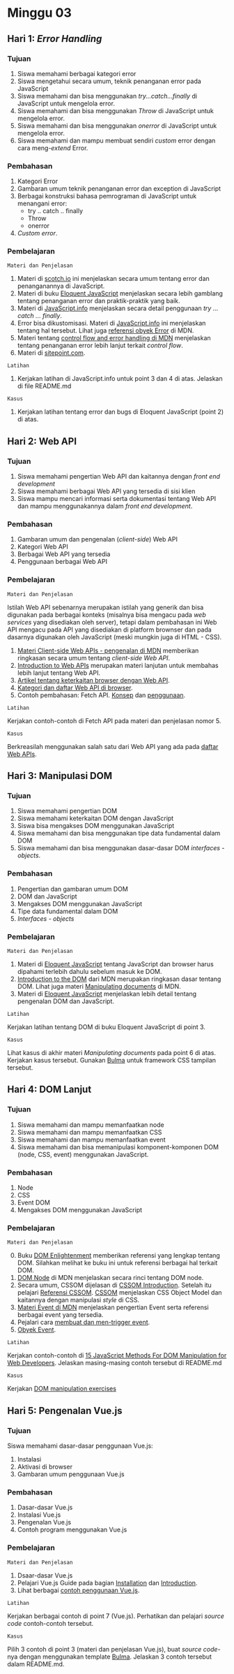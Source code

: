# Minggu 03

## Hari 1: *Error Handling*

### Tujuan

1. Siswa memahami berbagai kategori error
2. Siswa mengetahui secara umum, teknik penanganan error pada JavaScript
3. Siswa memahami dan bisa menggunakan *try...catch...finally* di JavaScript untuk mengelola error.
4. Siswa memahami dan bisa menggunakan *Throw* di JavaScript untuk mengelola error.
5. Siswa memahami dan bisa menggunakan *onerror* di JavaScript untuk mengelola error.
6. Siswa memahami dan mampu membuat sendiri *custom* error dengan cara meng-*extend* Error.

### Pembahasan

1. Kategori Error
2. Gambaran umum teknik penanganan error dan exception di JavaScript
3. Berbagai konstruksi bahasa pemrograman di JavaScript untuk menangani error:
    * try .. catch .. finally
    * Throw
    * onerror
4. *Custom error*.

### Pembelajaran

```
Materi dan Penjelasan
```

1. Materi di [scotch.io](https://scotch.io/tutorials/proper-error-handling-in-javascript) ini menjelaskan secara umum tentang error dan penanganannya di JavaScript.
2. Materi di buku [Eloquent JavaScript](https://eloquentjavascript.net/08_error.html) menjelaskan secara lebih gamblang tentang penanganan error dan praktik-praktik yang baik.
3. Materi di [JavaScript.info](http://javascript.info/try-catch) menjelaskan secara detail penggunaan *try ... catch ... finally*.
4. Error bisa dikustomisasi. Materi di [JavaScript.info](http://javascript.info/custom-errors) ini menjelaskan tentang hal tersebut. Lihat juga [referensi obyek Error](https://developer.mozilla.org/en-US/docs/Web/JavaScript/Reference/Global_Objects/Error) di MDN.
5. Materi tentang [control flow and error handling di MDN](https://developer.mozilla.org/en-US/docs/Web/JavaScript/Guide/Control_flow_and_error_handling) menjelaskan tentang penanganan error lebih lanjut terkait *control flow*.
6. Materi di [sitepoint.com](https://www.sitepoint.com/exceptional-exception-handling-in-javascript/).

```
Latihan
```

1. Kerjakan latihan di JavaScript.info untuk point 3 dan 4 di atas. Jelaskan di file README.md

```
Kasus
```

1. Kerjakan latihan tentang error dan bugs di Eloquent JavaScript (point 2) di atas.

## Hari 2: Web API

### Tujuan

1. Siswa memahami pengertian Web API dan kaitannya dengan *front end development*
2. Siswa memahami berbagai Web API yang tersedia di sisi klien
3. Siswa mampu mencari informasi serta dokumentasi tentang Web API dan mampu menggunakannya dalam
   *front end development*.

### Pembahasan

1. Gambaran umum dan pengenalan (*client-side*) Web API
2. Kategori Web API
3. Berbagai Web API yang tersedia
4. Penggunaan berbagai Web API

### Pembelajaran

```
Materi dan Penjelasan
```

Istilah Web API sebenarnya merupakan istilah yang generik dan bisa digunakan pada berbagai konteks
(misalnya bisa mengacu pada *web services* yang disediakan oleh server), tetapi dalam pembahasan ini
Web API mengacu pada API yang disediakan di platform brownser dan pada dasarnya digunakan oleh
JavaScript (meski mungkin juga di HTML - CSS). 

1. [Materi Client-side Web APIs - pengenalan di MDN](https://developer.mozilla.org/en-US/docs/Learn/JavaScript/Client-side_web_APIs) memberikan ringkasan secara umum tentang *client-side Web API*.
2. [Introduction to Web APIs](https://developer.mozilla.org/en-US/docs/Learn/JavaScript/Client-side_web_APIs/Introduction)    merupakan materi lanjutan untuk membahas lebih lanjut tentang Web API.
3. [Artikel tentang keterkaitan browser dengan Web API](https://medium.com/@antwan29/browser-and-web-apis-d48c3fd8739).
4. [Kategori dan daftar Web API di browser](https://developer.mozilla.org/en-US/docs/Web/API).
5. Contoh pembahasan: Fetch API. [Konsep](https://developer.mozilla.org/en-US/docs/Web/API/Fetch_API) dan [penggunaan](https://developer.mozilla.org/en-US/docs/Web/API/Fetch_API/Using_Fetch).

```
Latihan
```

Kerjakan contoh-contoh di Fetch API pada materi dan penjelasan nomor 5.

```
Kasus
```

Berkreasilah menggunakan salah satu dari Web API yang ada pada [daftar Web APIs](https://developer.mozilla.org/en-US/docs/Web/API).

## Hari 3: Manipulasi DOM 

### Tujuan

1. Siswa memahami pengertian DOM
2. Siswa memahami keterkaitan DOM dengan JavaScript
3. Siswa bisa mengakses DOM menggunakan JavaScript
4. Siswa memahami dan bisa menggunakan tipe data fundamental dalam DOM
5. Siswa memahami dan bisa menggunakan dasar-dasar DOM *interfaces - objects*.

### Pembahasan

1. Pengertian dan gambaran umum DOM
2. DOM dan JavaScript
3. Mengakses DOM menggunakan JavaScript
4. Tipe data fundamental dalam DOM
5. *Interfaces - objects*

### Pembelajaran

```
Materi dan Penjelasan
```

1. Materi di [Eloquent JavaScript](https://eloquentjavascript.net/13_browser.html) tentang JavaScript dan browser harus dipahami terlebih dahulu sebelum masuk ke DOM.
2. [Introduction to the DOM](https://developer.mozilla.org/en-US/docs/Web/API/Document_Object_Model/Introduction) dari MDN merupakan ringkasan dasar tentang DOM. Lihat juga materi [Manipulating documents](https://developer.mozilla.org/en-US/docs/Learn/JavaScript/Client-side_web_APIs/Manipulating_documents) di MDN.
3. Materi di [Eloquent JavaScript](https://eloquentjavascript.net/14_dom.html) menjelaskan lebih detail tentang pengenalan DOM dan JavaScript.


```
Latihan
```

Kerjakan latihan tentang DOM di buku Eloquent JavaScript di point 3.


```
Kasus
```

Lihat kasus di akhir materi *Manipulating documents* pada point 6 di atas. Kerjakan kasus tersebut. Gunakan [Bulma](https://bulma.io/) untuk framework CSS tampilan tersebut.

## Hari 4: DOM Lanjut 

### Tujuan

1. Siswa memahami dan mampu memanfaatkan node
2. Siswa memahami dan mampu memanfaatkan CSS
3. Siswa memahami dan mampu memanfaatkan event
4. Siswa memahami dan bisa memanipulasi komponent-komponen DOM (node, CSS, event) menggunakan JavaScript.

### Pembahasan

1. Node
2. CSS
3. Event DOM
4. Mengakses DOM menggunakan JavaScript

### Pembelajaran

```
Materi dan Penjelasan
```

0. Buku [DOM Enlightenment](http://domenlightenment.com/) memberikan referensi yang lengkap tentang DOM. Silahkan melihat ke buku ini untuk referensi berbagai hal terkait DOM.
1. [DOM Node](https://developer.mozilla.org/en-US/docs/Web/API/Node) di MDN menjelaskan secara rinci tentang DOM node.
2. Secara umum, CSSOM dijelasan di [CSSOM Introduction](https://css-tricks.com/an-introduction-and-guide-to-the-css-object-model-cssom/). Setelah itu pelajari [Referensi CSSOM](https://developer.mozilla.org/en-US/docs/Web/API/CSS_Object_Model). [CSSOM](https://developer.mozilla.org/en-US/docs/Web/API/CSS_Object_Model/Using_dynamic_styling_information) menjelaskan CSS Object Model dan kaitannya dengan manipulasi *style* di CSS.
3. [Materi Event di MDN](https://developer.mozilla.org/en-US/docs/Web/Events) menjelaskan pengertian Event serta referensi berbagai event yang tersedia.
4. Pejalari cara [membuat dan men-trigger event](https://developer.mozilla.org/en-US/docs/Web/Guide/Events/Creating_and_triggering_events).
5. [Obyek Event](https://developer.mozilla.org/en-US/docs/Web/API/Event).


```
Latihan
```

Kerjakan contoh-contoh di [15 JavaScript Methods For DOM Manipulation for Web Developers](https://www.hongkiat.com/blog/dom-manipulation-javascript-methods/). Jelaskan masing-masing contoh tersebut di README.md

```
Kasus
```

Kerjakan [DOM manipulation exercises](https://github.com/lmuntaner/dom_manipulation)

## Hari 5: Pengenalan Vue.js 

### Tujuan

Siswa memahami dasar-dasar penggunaan Vue.js: 
1. Instalasi
2. Aktivasi di browser
3. Gambaran umum penggunaan Vue.js

### Pembahasan

1. Dasar-dasar Vue.js
2. Instalasi Vue.js
3. Pengenalan Vue.js
4. Contoh program menggunakan Vue.js

### Pembelajaran

```
Materi dan Penjelasan
```
1. Dsaar-dasar Vue.js
2. Pelajari Vue.js Guide pada bagian [Installation](https://vuejs.org/v2/guide/installation.html) dan [Introduction](https://vuejs.org/v2/guide/index.html).
3. Lihat berbagai [contoh penggunaan Vue.js](https://vuejs.org/v2/examples/).

```
Latihan
```

Kerjakan berbagai contoh di point 7 (Vue.js). Perhatikan dan pelajari *source code* contoh-contoh tersebut.

```
Kasus
```

Pilih 3 contoh di point 3 (materi dan penjelasan Vue.js), buat *source code*-nya dengan menggunakan template [Bulma](https://bulma.io). Jelaskan 3 contoh tersebut dalam README.md.

